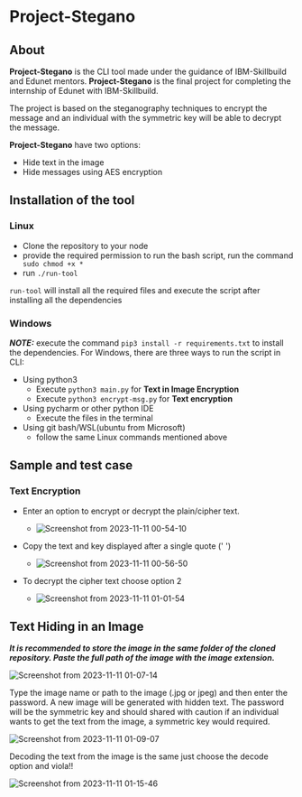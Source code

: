 # Project-Stegano

## About

<strong> Project-Stegano</strong> is the CLI tool made under the guidance of IBM-Skillbuild and Edunet mentors. <strong> Project-Stegano</strong> is the final project for completing the internship of Edunet with IBM-Skillbuild.

The project is based on the steganography techniques to encrypt the message and an individual with the symmetric key will be able to decrypt the message.

<strong>Project-Stegano</strong> have two options:
- Hide text in the image
- Hide messages using AES encryption

## Installation of the tool

### Linux

- Clone the repository to your node
- provide the required permission to run the bash script, run the command ``` sudo chmod +x *```
- run ```./run-tool```

```run-tool``` will install all the required files and execute the script after installing all the dependencies 

### Windows
***NOTE:*** execute the command ```pip3 install -r requirements.txt``` to install the dependencies.
For Windows, there are three ways to run the script in CLI:
- Using python3
  - Execute ```python3 main.py``` for <strong>Text in Image Encryption</strong>
  - Execute ```python3 encrypt-msg.py``` for <strong>Text encryption</strong>
- Using pycharm or other python IDE
   - Execute the files in the terminal
- Using git bash/WSL(ubuntu from Microsoft)
  - follow the same Linux commands mentioned above

## Sample and test case

### Text Encryption

- Enter an option to encrypt or decrypt the plain/cipher text.

  - ![Screenshot from 2023-11-11 00-54-10](https://github.com/masterujjval/Project-Stegano/assets/64778409/40b11d0e-657f-4ccd-9fc8-dae6e47b1c07)

- Copy the text and key displayed after a single quote (' ')

  - ![Screenshot from 2023-11-11 00-56-50](https://github.com/masterujjval/Project-Stegano/assets/64778409/2ab6da37-cdce-4cbb-b20f-85096329dddc)


- To decrypt the cipher text choose option 2
  - ![Screenshot from 2023-11-11 01-01-54](https://github.com/masterujjval/Project-Stegano/assets/64778409/0079c774-984f-4a3b-ad75-d97e9d76d73f)

## Text Hiding in an Image

***It is recommended to store the image in the same folder of the cloned repository. Paste the full path of the image with the image extension.***

![Screenshot from 2023-11-11 01-07-14](https://github.com/masterujjval/Project-Stegano/assets/64778409/411a6c31-7325-4c15-a721-80d58654fd6d)

Type the image name or path to the image (.jpg or jpeg) and then enter the password. A new image will be generated with hidden text. The password will be the symmetric key and should shared with caution if an individual wants to get the text from the image, a symmetric key would required.

![Screenshot from 2023-11-11 01-09-07](https://github.com/masterujjval/Project-Stegano/assets/64778409/174efcb2-0d71-4e6f-9628-6be8b9027193)

Decoding the text from the image is the same just choose the decode option and viola!!

![Screenshot from 2023-11-11 01-15-46](https://github.com/masterujjval/Project-Stegano/assets/64778409/82c5236d-4217-47b9-b071-a88f562167f1)














